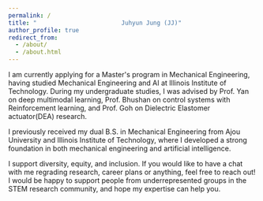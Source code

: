 ```yaml
---
permalink: /
title: "                        Juhyun Jung (JJ)"
author_profile: true
redirect_from: 
  - /about/
  - /about.html
---
```


I am currently applying for a Master's program in Mechanical Engineering, having studied Mechanical Engineering and AI at Illinois Institute of Technology. During my undergraduate studies, I was advised by Prof. Yan on deep multimodal learning, Prof. Bhushan on control systems with Reinforcement learning, and Prof. Goh on Dielectric Elastomer actuator(DEA) research.

I previously received my dual B.S. in Mechanical Engineering from Ajou University and Illinois Institute of Technology, where I developed a strong foundation in both mechanical engineering and artificial intelligence.

I support diversity, equity, and inclusion. If you would like to have a chat with me regrading research, career plans or anything, feel free to reach out! I would be happy to support people from underrepresented groups in the STEM research community, and hope my expertise can help you.





